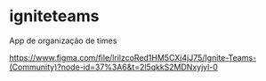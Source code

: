 # igniteteams
App de organização de times 


https://www.figma.com/file/lrilzcoRed1HM5CXj4jJ75/Ignite-Teams-(Community)?node-id=37%3A6&t=2l5qkkS2MDNxyjyl-0
